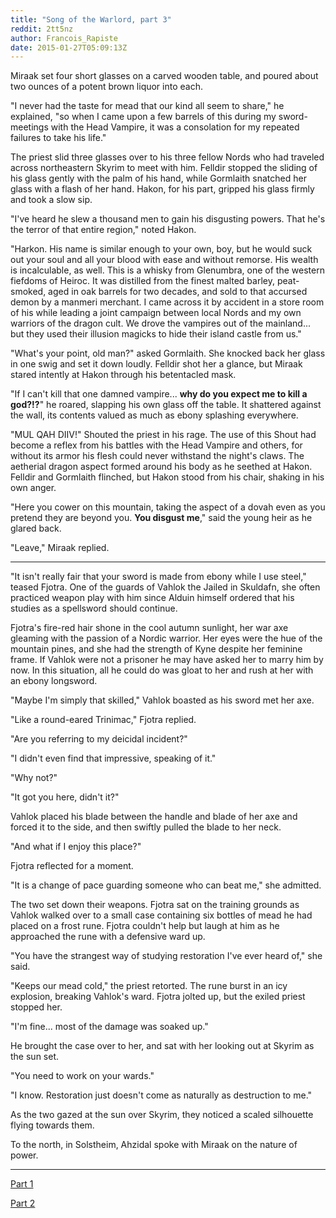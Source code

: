 ```yaml
---
title: "Song of the Warlord, part 3"
reddit: 2tt5nz
author: Francois_Rapiste
date: 2015-01-27T05:09:13Z
---
```


Miraak set four short glasses on a carved wooden table, and poured about two ounces of a potent brown liquor into each.

"I never had the taste for mead that our kind all seem to share," he explained, "so when I came upon a few barrels of this during my sword-meetings with the Head Vampire, it was a consolation for my repeated failures to take his life."

The priest slid three glasses over to his three fellow Nords who had traveled across northeastern Skyrim to meet with him. Felldir stopped the sliding of his glass gently with the palm of his hand, while Gormlaith snatched her glass with a flash of her hand. Hakon, for his part, gripped his glass firmly and took a slow sip.

"I've heard he slew a thousand men to gain his disgusting powers. That he's the terror of that entire region," noted Hakon.

"Harkon. His name is similar enough to your own, boy, but he would suck out your soul and all your blood with ease and without remorse. His wealth is incalculable, as well. This is a whisky from Glenumbra, one of the western fiefdoms of Heiroc. It was distilled from the finest malted barley, peat-smoked, aged in oak barrels for two decades, and sold to that accursed demon by a manmeri merchant. I came across it by accident in a store room of his while leading a joint campaign between local Nords and my own warriors of the dragon cult. We drove the vampires out of the mainland... but they used their illusion magicks to hide their island castle from us."

"What's your point, old man?" asked Gormlaith. She knocked back her glass in one swig and set it down loudly. Felldir shot her a glance, but Miraak stared intently at Hakon through his betentacled mask.

"If I can't kill that one damned vampire... **why do you expect me to kill a god?!?**" he roared, slapping his own glass off the table. It shattered against the wall, its contents valued as much as ebony splashing everywhere.

"MUL QAH DIIV!" Shouted the priest in his rage. The use of this Shout had become a reflex from his battles with the Head Vampire and others, for without its armor his flesh could never withstand the night's claws. The aetherial dragon aspect formed around his body as he seethed at Hakon. Felldir and Gormlaith flinched, but Hakon stood from his chair, shaking in his own anger.

"Here you cower on this mountain, taking the aspect of a dovah even as you pretend they are beyond you. **You disgust me**," said the young heir as he glared back.

"Leave," Miraak replied.

*****

"It isn't really fair that your sword is made from ebony while I use steel," teased Fjotra. One of the guards of Vahlok the Jailed in Skuldafn, she often practiced weapon play with him since Alduin himself ordered that his studies as a spellsword should continue.

Fjotra's fire-red hair shone in the cool autumn sunlight, her war axe gleaming with the passion of a Nordic warrior. Her eyes were the hue of the mountain pines, and she had the strength of Kyne despite her feminine frame. If Vahlok were not a prisoner he may have asked her to marry him by now. In this situation, all he could do was gloat to her and rush at her with an ebony longsword.

"Maybe I'm simply that skilled," Vahlok boasted as his sword met her axe.

"Like a round-eared Trinimac," Fjotra replied.

"Are you referring to my deicidal incident?"

"I didn't even find that impressive, speaking of it."

"Why not?"

"It got you here, didn't it?"

Vahlok placed his blade between the handle and blade of her axe and forced it to the side, and then swiftly pulled the blade to her neck.

"And what if I enjoy this place?"

Fjotra reflected for a moment.

"It is a change of pace guarding someone who can beat me," she admitted.

The two set down their weapons. Fjotra sat on the training grounds as Vahlok walked over to a small case containing six bottles of mead he had placed on a frost rune. Fjotra couldn't help but laugh at him as he approached the rune with a defensive ward up.

"You have the strangest way of studying restoration I've ever heard of," she said.

"Keeps our mead cold," the priest retorted. The rune burst in an icy explosion, breaking Vahlok's ward. Fjotra jolted up, but the exiled priest stopped her.

"I'm fine... most of the damage was soaked up."

He brought the case over to her, and sat with her looking out at Skyrim as the sun set.

"You need to work on your wards."

"I know. Restoration just doesn't come as naturally as destruction to me."

As the two gazed at the sun over Skyrim, they noticed a scaled silhouette flying towards them.

To the north, in Solstheim, Ahzidal spoke with Miraak on the nature of power.

*****

[Part 1](http://www.reddit.com/r/teslore/comments/2swu2x/song_of_the_warlord_part_1/)

[Part 2](http://www.reddit.com/r/teslore/comments/2tcfyh/song_of_the_warlord_part_2/)
